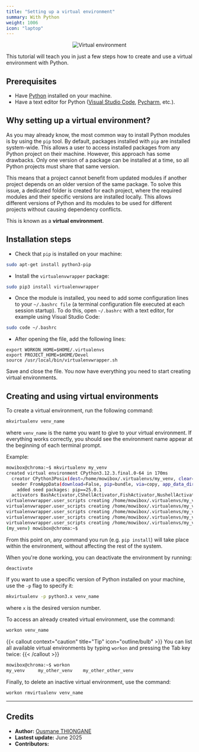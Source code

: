 ```yaml
---
title: "Setting up a virtual environment"
summary: With Python
weight: 1006
icon: "laptop"
---
```


<p align="center">
    <img src="/chroma/images/venv.png" alt="Virtual environment" class="w-full h-auto" />
</p>

This tutorial will teach you in just a few steps how to create and use a virtual environment with Python.

## Prerequisites

* Have [Python](https://www.python.org/downloads/) installed on your machine.
* Have a text editor for Python ([Visual Studio Code](https://code.visualstudio.com/), [Pycharm](https://www.jetbrains.com/pycharm/download/), etc.).

## Why setting up a virtual environment?

As you may already know, the most common way to install Python modules is by using the `pip` tool. By default, packages installed with `pip` are installed system-wide. This allows a user to access installed packages from any Python project on their machine. However, this approach has some drawbacks. Only one version of a package can be installed at a time, so all Python projects must share that same version.

This means that a project cannot benefit from updated modules if another project depends on an older version of the same package. To solve this issue, a dedicated folder is created for each project, where the required modules and their specific versions are installed locally. This allows different versions of Python and its modules to be used for different projects without causing dependency conflicts.

This is known as a **virtual environment**.

## Installation steps

* Check that `pip` is installed on your machine:

```bash {frame=none}
sudo apt-get install python3-pip
```

* Install the `virtualenvwrapper` package:

```bash {frame=none}
sudo pip3 install virtualenvwrapper
```

* Once the module is installed, you need to add some configuration lines to your `~/.bashrc file` (a terminal configuration file executed at each session startup). To do this, open `~/.bashrc` with a text editor, for example using Visual Studio Code:

```bash {frame=none}
sudo code ~/.bashrc
```

* After opening the file, add the following lines:

```bashrc {frame=none}
export WORKON_HOME=$HOME/.virtualenvs
export PROJECT_HOME=$HOME/Devel
source /usr/local/bin/virtualenvwrapper.sh
```

Save and close the file. You now have everything you need to start creating virtual environments.

## Creating and using virtual environments

To create a virtual environment, run the following command:

```bash {frame=none}
mkvirtualenv venv_name
```

where `venv_name` is the name you want to give to your virtual environment. If everything works correctly, you should see the environment name appear at the beginning of each terminal prompt.

Example:

```bash {title="Terminal"}
mowibox@chroma:~$ mkvirtualenv my_venv
created virtual environment CPython3.12.3.final.0-64 in 170ms
  creator CPython3Posix(dest=/home/mowibox/.virtualenvs/my_venv, clear=False, no_vcs_ignore=False, global=False)
  seeder FromAppData(download=False, pip=bundle, via=copy, app_data_dir=/home/mowibox/.local/share/virtualenv)
    added seed packages: pip==25.0.1
  activators BashActivator,CShellActivator,FishActivator,NushellActivator,PowerShellActivator,PythonActivator
virtualenvwrapper.user_scripts creating /home/mowibox/.virtualenvs/my_venv/bin/predeactivate
virtualenvwrapper.user_scripts creating /home/mowibox/.virtualenvs/my_venv/bin/postdeactivate
virtualenvwrapper.user_scripts creating /home/mowibox/.virtualenvs/my_venv/bin/preactivate
virtualenvwrapper.user_scripts creating /home/mowibox/.virtualenvs/my_venv/bin/postactivate
virtualenvwrapper.user_scripts creating /home/mowibox/.virtualenvs/my_venv/bin/get_env_details
(my_venv) mowibox@chroma:~$
```

From this point on, any command you run (e.g. `pip install`) will take place within the environment, without affecting the rest of the system.

When you're done working, you can deactivate the environment by running:

```bash {frame=none}
deactivate
```

If you want to use a specific version of Python installed on your machine, use the `-p` flag to specify it:

```bash {frame=none}
mkvirtualenv -p python3.x venv_name
```

where `x` is the desired version number.

To access an already created virtual environment, use the command:

```bash {frame=none}
workon venv_name
```

{{< callout context="caution" title="Tip" icon="outline/bulb" >}}
You can list all available virtual environments by typing `workon` and pressing the Tab key twice:
{{< /callout >}}

```bash {title="Terminal"}
mowibox@chroma:~$ workon
my_venv     my_other_venv    my_other_other_venv
```

Finally, to delete an inactive virtual environment, use the command:

```bash {frame=none}
workon rmvirtualenv venv_name
```

---

## Credits

* **Author:** [Ousmane THIONGANE](https://github.com/Mowibox)
* **Lastest update:** June 2025
* **Contributors:**
